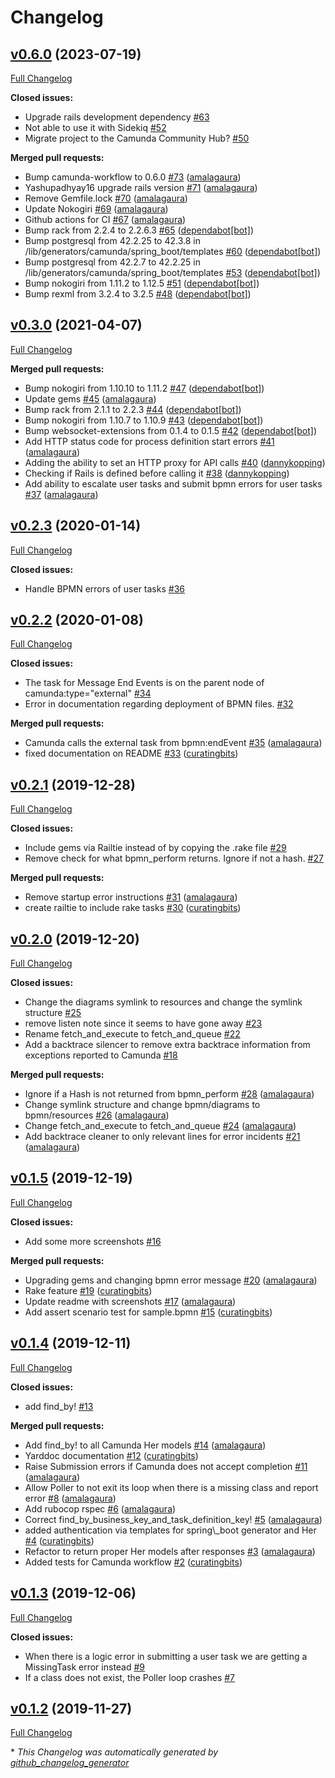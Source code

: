 # Changelog

## [v0.6.0](https://github.com/amalagaura/camunda-workflow/tree/v0.6.0) (2023-07-19)

[Full Changelog](https://github.com/amalagaura/camunda-workflow/compare/v0.3.0...v0.6.0)

**Closed issues:**

- Upgrade rails development dependency [\#63](https://github.com/amalagaura/camunda-workflow/issues/63)
- Not able to use it with Sidekiq [\#52](https://github.com/amalagaura/camunda-workflow/issues/52)
- Migrate project to the Camunda Community Hub? [\#50](https://github.com/amalagaura/camunda-workflow/issues/50)

**Merged pull requests:**

- Bump camunda-workflow to 0.6.0 [\#73](https://github.com/amalagaura/camunda-workflow/pull/73) ([amalagaura](https://github.com/amalagaura))
- Yashupadhyay16 upgrade rails version [\#71](https://github.com/amalagaura/camunda-workflow/pull/71) ([amalagaura](https://github.com/amalagaura))
- Remove Gemfile.lock [\#70](https://github.com/amalagaura/camunda-workflow/pull/70) ([amalagaura](https://github.com/amalagaura))
- Update Nokogiri [\#69](https://github.com/amalagaura/camunda-workflow/pull/69) ([amalagaura](https://github.com/amalagaura))
- Github actions for CI [\#67](https://github.com/amalagaura/camunda-workflow/pull/67) ([amalagaura](https://github.com/amalagaura))
- Bump rack from 2.2.4 to 2.2.6.3 [\#65](https://github.com/amalagaura/camunda-workflow/pull/65) ([dependabot[bot]](https://github.com/apps/dependabot))
- Bump postgresql from 42.2.25 to 42.3.8 in /lib/generators/camunda/spring\_boot/templates [\#60](https://github.com/amalagaura/camunda-workflow/pull/60) ([dependabot[bot]](https://github.com/apps/dependabot))
- Bump postgresql from 42.2.7 to 42.2.25 in /lib/generators/camunda/spring\_boot/templates [\#53](https://github.com/amalagaura/camunda-workflow/pull/53) ([dependabot[bot]](https://github.com/apps/dependabot))
- Bump nokogiri from 1.11.2 to 1.12.5 [\#51](https://github.com/amalagaura/camunda-workflow/pull/51) ([dependabot[bot]](https://github.com/apps/dependabot))
- Bump rexml from 3.2.4 to 3.2.5 [\#48](https://github.com/amalagaura/camunda-workflow/pull/48) ([dependabot[bot]](https://github.com/apps/dependabot))

## [v0.3.0](https://github.com/amalagaura/camunda-workflow/tree/v0.3.0) (2021-04-07)

[Full Changelog](https://github.com/amalagaura/camunda-workflow/compare/v0.2.3...v0.3.0)

**Merged pull requests:**

- Bump nokogiri from 1.10.10 to 1.11.2 [\#47](https://github.com/amalagaura/camunda-workflow/pull/47) ([dependabot[bot]](https://github.com/apps/dependabot))
- Update gems [\#45](https://github.com/amalagaura/camunda-workflow/pull/45) ([amalagaura](https://github.com/amalagaura))
- Bump rack from 2.1.1 to 2.2.3 [\#44](https://github.com/amalagaura/camunda-workflow/pull/44) ([dependabot[bot]](https://github.com/apps/dependabot))
- Bump nokogiri from 1.10.7 to 1.10.9 [\#43](https://github.com/amalagaura/camunda-workflow/pull/43) ([dependabot[bot]](https://github.com/apps/dependabot))
- Bump websocket-extensions from 0.1.4 to 0.1.5 [\#42](https://github.com/amalagaura/camunda-workflow/pull/42) ([dependabot[bot]](https://github.com/apps/dependabot))
- Add HTTP status code for process definition start errors [\#41](https://github.com/amalagaura/camunda-workflow/pull/41) ([amalagaura](https://github.com/amalagaura))
- Adding the ability to set an HTTP proxy for API calls [\#40](https://github.com/amalagaura/camunda-workflow/pull/40) ([dannykopping](https://github.com/dannykopping))
- Checking if Rails is defined before calling it [\#38](https://github.com/amalagaura/camunda-workflow/pull/38) ([dannykopping](https://github.com/dannykopping))
- Add ability to escalate user tasks and submit bpmn errors for user tasks [\#37](https://github.com/amalagaura/camunda-workflow/pull/37) ([amalagaura](https://github.com/amalagaura))

## [v0.2.3](https://github.com/amalagaura/camunda-workflow/tree/v0.2.3) (2020-01-14)

[Full Changelog](https://github.com/amalagaura/camunda-workflow/compare/v0.2.2...v0.2.3)

**Closed issues:**

- Handle BPMN errors of user tasks [\#36](https://github.com/amalagaura/camunda-workflow/issues/36)

## [v0.2.2](https://github.com/amalagaura/camunda-workflow/tree/v0.2.2) (2020-01-08)

[Full Changelog](https://github.com/amalagaura/camunda-workflow/compare/v0.2.1...v0.2.2)

**Closed issues:**

- The task for Message End Events is on the parent node of camunda:type="external" [\#34](https://github.com/amalagaura/camunda-workflow/issues/34)
- Error in documentation regarding deployment of BPMN files.  [\#32](https://github.com/amalagaura/camunda-workflow/issues/32)

**Merged pull requests:**

- Camunda calls the external task from bpmn:endEvent [\#35](https://github.com/amalagaura/camunda-workflow/pull/35) ([amalagaura](https://github.com/amalagaura))
- fixed documentation on README [\#33](https://github.com/amalagaura/camunda-workflow/pull/33) ([curatingbits](https://github.com/curatingbits))

## [v0.2.1](https://github.com/amalagaura/camunda-workflow/tree/v0.2.1) (2019-12-28)

[Full Changelog](https://github.com/amalagaura/camunda-workflow/compare/v0.2.0...v0.2.1)

**Closed issues:**

- Include gems via Railtie instead of by copying the .rake file [\#29](https://github.com/amalagaura/camunda-workflow/issues/29)
- Remove check for what bpmn\_perform returns. Ignore if not a hash. [\#27](https://github.com/amalagaura/camunda-workflow/issues/27)

**Merged pull requests:**

- Remove startup error instructions [\#31](https://github.com/amalagaura/camunda-workflow/pull/31) ([amalagaura](https://github.com/amalagaura))
- create railtie to include rake tasks [\#30](https://github.com/amalagaura/camunda-workflow/pull/30) ([curatingbits](https://github.com/curatingbits))

## [v0.2.0](https://github.com/amalagaura/camunda-workflow/tree/v0.2.0) (2019-12-20)

[Full Changelog](https://github.com/amalagaura/camunda-workflow/compare/v0.1.5...v0.2.0)

**Closed issues:**

- Change the diagrams symlink to resources and change the symlink structure  [\#25](https://github.com/amalagaura/camunda-workflow/issues/25)
- remove listen note since it seems to have gone away [\#23](https://github.com/amalagaura/camunda-workflow/issues/23)
- Rename fetch\_and\_execute to fetch\_and\_queue [\#22](https://github.com/amalagaura/camunda-workflow/issues/22)
- Add a backtrace silencer to remove extra backtrace information from exceptions reported to Camunda [\#18](https://github.com/amalagaura/camunda-workflow/issues/18)

**Merged pull requests:**

- Ignore if a Hash is not returned from bpmn\_perform [\#28](https://github.com/amalagaura/camunda-workflow/pull/28) ([amalagaura](https://github.com/amalagaura))
- Change symlink structure and change bpmn/diagrams to bpmn/resources [\#26](https://github.com/amalagaura/camunda-workflow/pull/26) ([amalagaura](https://github.com/amalagaura))
- Change fetch\_and\_execute to fetch\_and\_queue [\#24](https://github.com/amalagaura/camunda-workflow/pull/24) ([amalagaura](https://github.com/amalagaura))
- Add backtrace cleaner to only relevant lines for error incidents [\#21](https://github.com/amalagaura/camunda-workflow/pull/21) ([amalagaura](https://github.com/amalagaura))

## [v0.1.5](https://github.com/amalagaura/camunda-workflow/tree/v0.1.5) (2019-12-19)

[Full Changelog](https://github.com/amalagaura/camunda-workflow/compare/v0.1.4...v0.1.5)

**Closed issues:**

- Add some more screenshots [\#16](https://github.com/amalagaura/camunda-workflow/issues/16)

**Merged pull requests:**

- Upgrading gems and changing bpmn error message [\#20](https://github.com/amalagaura/camunda-workflow/pull/20) ([amalagaura](https://github.com/amalagaura))
- Rake feature [\#19](https://github.com/amalagaura/camunda-workflow/pull/19) ([curatingbits](https://github.com/curatingbits))
- Update readme with screenshots [\#17](https://github.com/amalagaura/camunda-workflow/pull/17) ([amalagaura](https://github.com/amalagaura))
- Add assert scenario test for sample.bpmn [\#15](https://github.com/amalagaura/camunda-workflow/pull/15) ([curatingbits](https://github.com/curatingbits))

## [v0.1.4](https://github.com/amalagaura/camunda-workflow/tree/v0.1.4) (2019-12-11)

[Full Changelog](https://github.com/amalagaura/camunda-workflow/compare/v0.1.3...v0.1.4)

**Closed issues:**

- add find\_by! [\#13](https://github.com/amalagaura/camunda-workflow/issues/13)

**Merged pull requests:**

- Add find\_by! to all Camunda Her models [\#14](https://github.com/amalagaura/camunda-workflow/pull/14) ([amalagaura](https://github.com/amalagaura))
- Yarddoc documentation [\#12](https://github.com/amalagaura/camunda-workflow/pull/12) ([curatingbits](https://github.com/curatingbits))
- Raise Submission errors if Camunda does not accept completion [\#11](https://github.com/amalagaura/camunda-workflow/pull/11) ([amalagaura](https://github.com/amalagaura))
- Allow Poller to not exit its loop when there is a missing class and report error [\#8](https://github.com/amalagaura/camunda-workflow/pull/8) ([amalagaura](https://github.com/amalagaura))
- Add rubocop rspec [\#6](https://github.com/amalagaura/camunda-workflow/pull/6) ([amalagaura](https://github.com/amalagaura))
- Correct find\_by\_business\_key\_and\_task\_definition\_key! [\#5](https://github.com/amalagaura/camunda-workflow/pull/5) ([amalagaura](https://github.com/amalagaura))
- added authentication via templates for spring\\_boot generator and Her [\#4](https://github.com/amalagaura/camunda-workflow/pull/4) ([curatingbits](https://github.com/curatingbits))
- Refactor to return proper Her models after responses [\#3](https://github.com/amalagaura/camunda-workflow/pull/3) ([amalagaura](https://github.com/amalagaura))
- Added tests for Camunda workflow [\#2](https://github.com/amalagaura/camunda-workflow/pull/2) ([curatingbits](https://github.com/curatingbits))

## [v0.1.3](https://github.com/amalagaura/camunda-workflow/tree/v0.1.3) (2019-12-06)

[Full Changelog](https://github.com/amalagaura/camunda-workflow/compare/v0.1.2...v0.1.3)

**Closed issues:**

- When there is a logic error in submitting a user task we are getting a MissingTask error instead [\#9](https://github.com/amalagaura/camunda-workflow/issues/9)
- If a class does not exist, the Poller loop crashes [\#7](https://github.com/amalagaura/camunda-workflow/issues/7)

## [v0.1.2](https://github.com/amalagaura/camunda-workflow/tree/v0.1.2) (2019-11-27)

[Full Changelog](https://github.com/amalagaura/camunda-workflow/compare/fc9ab266909628118a892082abdff953f3bc7eca...v0.1.2)



\* *This Changelog was automatically generated by [github_changelog_generator](https://github.com/github-changelog-generator/github-changelog-generator)*

